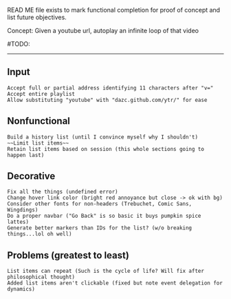 READ ME file exists to mark functional completion for proof of concept and list future objectives.

Concept: Given a youtube url, autoplay an infinite loop of that video

#TODO:
___
## Input
	Accept full or partial address identifying 11 characters after "v="
	Accept entire playlist
	Allow substituting "youtube" with "dazc.github.com/ytr/" for ease

## Nonfunctional
	Build a history list (until I convince myself why I shouldn't)
	~~Limit list items~~
	Retain list items based on session (this whole sections going to happen last)

## Decorative
	Fix all the things (undefined error)
	Change hover link color (bright red annoyance but close -> ok with bg)
	Consider other fonts for non-headers (Trebuchet, Comic Sans, Wingdings)
	Do a proper navbar ("Go Back" is so basic it buys pumpkin spice lattes)
	Generate better markers than IDs for the list? (w/o breaking things...lol oh well)

## Problems (greatest to least)
	List items can repeat (Such is the cycle of life? Will fix after philosophical thought)
	Added list items aren't clickable (fixed but note event delegation for dynamics)
